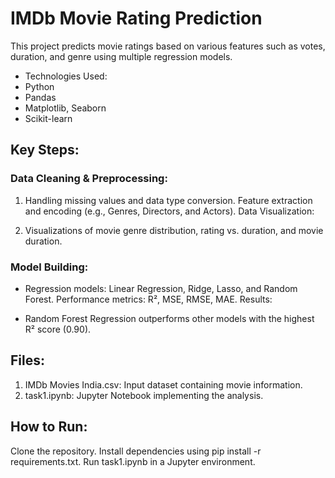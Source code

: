 # IMDb Movie Rating Prediction
This project predicts movie ratings based on various features such as votes, duration, and genre using multiple regression models.

- Technologies Used:
- Python
- Pandas
- Matplotlib, Seaborn
- Scikit-learn

## Key Steps:
### Data Cleaning & Preprocessing:

1. Handling missing values and data type conversion.
Feature extraction and encoding (e.g., Genres, Directors, and Actors).
Data Visualization:

2. Visualizations of movie genre distribution, rating vs. duration, and movie duration.

### Model Building:

- Regression models: Linear Regression, Ridge, Lasso, and Random Forest.
Performance metrics: R², MSE, RMSE, MAE.
Results:

- Random Forest Regression outperforms other models with the highest R² score (0.90).

## Files:
1. IMDb Movies India.csv: Input dataset containing movie information.
2. task1.ipynb: Jupyter Notebook implementing the analysis.

## How to Run:
Clone the repository.
Install dependencies using pip install -r requirements.txt.
Run task1.ipynb in a Jupyter environment.